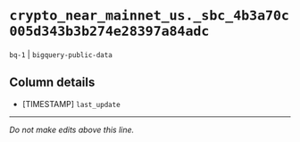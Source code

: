 # `crypto_near_mainnet_us._sbc_4b3a70c005d343b3b274e28397a84adc`
`bq-1` | `bigquery-public-data`

## Column details
* [TIMESTAMP] `last_update`

-------------------------------------------------------------------------------
*Do not make edits above this line.*
